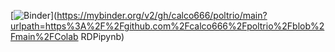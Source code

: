 [![Binder](https://mybinder.org/badge_logo.svg)](https://mybinder.org/v2/gh/calco666/poltrio/main?urlpath=https%3A%2F%2Fgithub.com%2Fcalco666%2Fpoltrio%2Fblob%2Fmain%2FColab RDPipynb)

